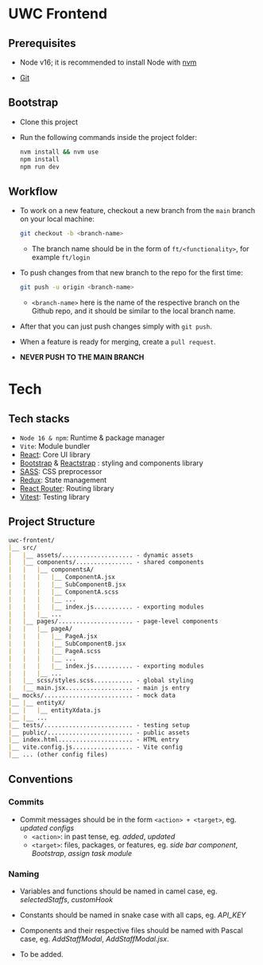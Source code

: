 # UWC Frontend

## Prerequisites

- Node v16; it is recommended to install Node with [nvm](https://www.freecodecamp.org/news/node-version-manager-nvm-install-guide/)

- [Git](https://git-scm.com/book/en/v2/Getting-Started-Installing-Git)

## Bootstrap

- Clone this project

- Run the following commands inside the project folder:
  ```bash
  nvm install && nvm use
  npm install
  npm run dev
  ```

## Workflow

- To work on a new feature, checkout a new branch from the `main` branch on your local machine:

  ```bash
  git checkout -b <branch-name>
  ```

  - The branch name should be in the form of `ft/<functionality>`, for example `ft/login`

- To push changes from that new branch to the repo for the first time:

  ```bash
  git push -u origin <branch-name>
  ```

  - `<branch-name>` here is the name of the respective branch on the Github repo, and it should be similar to the local branch name.

- After that you can just push changes simply with `git push`.

- When a feature is ready for merging, create a `pull request`.

- **NEVER PUSH TO THE MAIN BRANCH**

# Tech

## Tech stacks

- `Node 16 & npm`: Runtime & package manager
- `Vite`: Module bundler
- [React](https://reactjs.org/docs/getting-started.html): Core UI library
- [Bootstrap](https://getbootstrap.com/docs/5.0/getting-started/introduction/) & [Reactstrap](https://reactstrap.github.io/?path=/story/home-installation--page) : styling and components library
- [SASS](https://sass-lang.com/documentation/): CSS preprocessor
- [Redux](https://redux.js.org/introduction/getting-started): State management
- [React Router](https://reactrouter.com/en/main/start/tutorial): Routing library
- [Vitest](https://vitest.dev/guide/): Testing library

## Project Structure

```markdown
uwc-frontent/
|__ src/
|   |__ assets/.................... - dynamic assets
|   |__ components/................ - shared components
|   |   |__ componentsA/
|   |   |   |__ ComponentA.jsx
|   |   |   |__ SubComponentB.jsx
|   |   |   |__ ComponentA.scss
|   |   |   |__ ...
|   |   |   |__ index.js........... - exporting modules
|   |   |__ ...
|   |__ pages/..................... - page-level components
|   |   |__ pageA/
|   |   |   |__ PageA.jsx
|   |   |   |__ SubComponentB.jsx
|   |   |   |__ PageA.scss
|   |   |   |__ ...
|   |   |   |__ index.js........... - exporting modules
|   |   |__ ...
|   |__ scss/styles.scss........... - global styling
|   |__ main.jsx................... - main js entry
|__ mocks/......................... - mock data
|__ |__ entityX/
|__ |   |__ entityXdata.js
|__ |__ ...
|__ tests/......................... - testing setup
|__ public/........................ - public assets
|__ index.html..................... - HTML entry
|__ vite.config.js................. - Vite config
|__ ... (other config files)
```

## Conventions

### Commits

- Commit messages should be in the form `<action> + <target>`, eg. _updated configs_
  - `<action>`: in past tense, eg. _added_, _updated_
  - `<target>`: files, packages, or features, eg. _side bar component_, _Bootstrap_, _assign task module_

### Naming

- Variables and functions should be named in camel case, eg. _selectedStaffs_, _customHook_

- Constants should be named in snake case with all caps, eg. _API_KEY_

- Components and their respective files should be named with Pascal case, eg. _AddStaffModal_, _AddStaffModal.jsx_.

- To be added.
